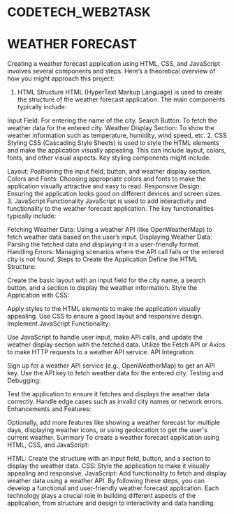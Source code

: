 # CODETECH_WEB2TASK
# WEATHER FORECAST
Creating a weather forecast application using HTML, CSS, and JavaScript involves several components and steps. Here’s a theoretical overview of how you might approach this project:

1. HTML Structure
HTML (HyperText Markup Language) is used to create the structure of the weather forecast application. The main components typically include:

Input Field: For entering the name of the city.
Search Button: To fetch the weather data for the entered city.
Weather Display Section: To show the weather information such as temperature, humidity, wind speed, etc.
2. CSS Styling
CSS (Cascading Style Sheets) is used to style the HTML elements and make the application visually appealing. This can include layout, colors, fonts, and other visual aspects. Key styling components might include:

Layout: Positioning the input field, button, and weather display section.
Colors and Fonts: Choosing appropriate colors and fonts to make the application visually attractive and easy to read.
Responsive Design: Ensuring the application looks good on different devices and screen sizes.
3. JavaScript Functionality
JavaScript is used to add interactivity and functionality to the weather forecast application. The key functionalities typically include:

Fetching Weather Data: Using a weather API (like OpenWeatherMap) to fetch weather data based on the user’s input.
Displaying Weather Data: Parsing the fetched data and displaying it in a user-friendly format.
Handling Errors: Managing scenarios where the API call fails or the entered city is not found.
Steps to Create the Application
Define the HTML Structure:

Create the basic layout with an input field for the city name, a search button, and a section to display the weather information.
Style the Application with CSS:

Apply styles to the HTML elements to make the application visually appealing. Use CSS to ensure a good layout and responsive design.
Implement JavaScript Functionality:

Use JavaScript to handle user input, make API calls, and update the weather display section with the fetched data.
Utilize the Fetch API or Axios to make HTTP requests to a weather API service.
API Integration:

Sign up for a weather API service (e.g., OpenWeatherMap) to get an API key.
Use the API key to fetch weather data for the entered city.
Testing and Debugging:

Test the application to ensure it fetches and displays the weather data correctly.
Handle edge cases such as invalid city names or network errors.
Enhancements and Features:

Optionally, add more features like showing a weather forecast for multiple days, displaying weather icons, or using geolocation to get the user's current weather.
Summary
To create a weather forecast application using HTML, CSS, and JavaScript:

HTML: Create the structure with an input field, button, and a section to display the weather data.
CSS: Style the application to make it visually appealing and responsive.
JavaScript: Add functionality to fetch and display weather data using a weather API.
By following these steps, you can develop a functional and user-friendly weather forecast application. Each technology plays a crucial role in building different aspects of the application, from structure and design to interactivity and data handling.
